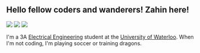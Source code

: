 ## Hello fellow coders and wanderers! Zahin here!
[![](https://img.shields.io/badge/Email-0078d4?style=flat&logo=microsoft-outlook)](mailto:zm2zaman@uwaterloo.ca)
[![](https://img.shields.io/badge/LinkedIn-0a66c2?style=flat&logo=linkedin)](https://www.linkedin.com/in/zahin-zaman)
[![](https://img.shields.io/badge/Devpost-003e54?style=flat&logo=devpost)](https://devpost.com/alvii147)

I'm a 3A [Electrical Engineering](https://i.kym-cdn.com/photos/images/original/001/890/988/b2f.jpg) student at the [University of Waterloo](https://i.redd.it/tdl8a93guj201.jpg). When I'm not coding, I'm playing soccer or training dragons.  
